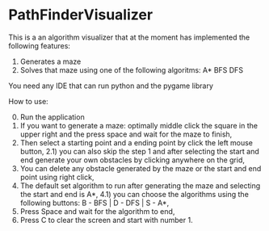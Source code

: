 # PathFinderVisualizer
This is a an algorithm visualizer that at the moment has implemented the following features:
1) Generates a maze
2) Solves that maze using one of the following algoritms: A* BFS DFS

You need any IDE that can run python and the pygame library

How to use:

0) Run the application
1) If you want to generate a maze: optimally middle click the square in the upper right and the press space and wait for the maze to finish,
2) Then select a starting point and a ending point by click the left mouse button,
2.1) you can also skip the step 1 and after selecting the start and end generate your own obstacles by clicking anywhere on the grid,
3) You can delete any obstacle generated by the maze or the start and end point using right click,
4) The default set algorithm to run after generating the maze and selecting the start and end is A*,
4.1) you can choose the algorithms using the following buttons: B - BFS | D - DFS | S - A*,
5) Press Space and wait for the algorithm to end,
6) Press C to clear the screen and start with number 1.  

